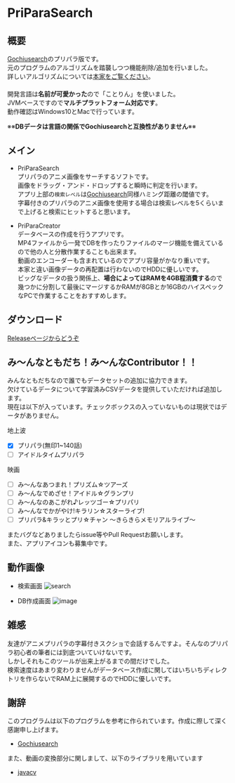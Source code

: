 # PriParaSearch
## 概要
[Gochiusearch](https://github.com/ksasao/Gochiusearch)のプリパラ版です。  
元のプログラムのアルゴリズムを踏襲しつつ機能削除/追加を行いました。  
詳しいアルゴリズムについては[本家をご覧ください](https://github.com/ksasao/Gochiusearch)。  
　  
開発言語は**名前が可愛かった**ので「ことりん」を使いました。   
JVMベースですので**マルチプラットフォーム対応です**。  
動作確認はWindows10とMacで行っています。

※※**DBデータは言語の関係でGochiusearchと互換性がありません**※※

## メイン
- PriParaSearch  
プリパラのアニメ画像をサーチするソフトです。  
画像をドラッグ・アンド・ドロップすると瞬時に判定を行います。  
アプリ上部の`検索レベル`は[Gochiusearch](https://github.com/ksasao/Gochiusearch)同様ハミング距離の閾値です。  
字幕付きのプリパラのアニメ画像を使用する場合は検索レベルを5くらいまで上げると検索にヒットすると思います。

- PriParaCreator  
データベースの作成を行うアプリです。  
MP4ファイルから一発でDBを作ったりファイルのマージ機能を備えているので他の人と分散作業することも出来ます。  
動画のエンコーダーも含まれているのでアプリ容量がかなり重いです。  
本家と違い画像データの再配置は行わないのでHDDに優しいです。  
ビッグなデータの扱う関係上、**場合によってはRAMを4GB程消費する**ので幾つかに分割して最後にマージするかRAMが8GBとか16GBのハイスペックなPCで作業することをおすすめします。  


## ダウンロード
[Releaseページからどうぞ](https://github.com/Khromium/PriParaSearch/releases)

## み～んなともだち！み～んなContributor！！
みんなともだちなので誰でもデータセットの追加に協力できます。  
欠けているデータについて学習済みCSVデータを提供していただければ追加します。  
現在は以下が入っています。チェックボックスの入っていないものは現状ではデータがありません。

地上波
- [x] プリパラ(無印1~140話)
- [ ] アイドルタイムプリパラ

映画
- [ ] み〜んなあつまれ！プリズム☆ツアーズ
- [ ] み〜んなでめざせ！アイドル☆グランプリ
- [ ] み〜んなのあこがれ♪レッツゴー☆プリパリ
- [ ] み〜んなでかがやけ!キラリン☆スターライブ!
- [ ] プリパラ&キラッとプリ☆チャン 〜きらきらメモリアルライブ〜

またバグなどありましたらissue等やPull Requestお願いします。  
また、アプリアイコンも募集中です。

## 動作画像  
- 検索画面
![search](https://user-images.githubusercontent.com/4639391/36906603-b1f15f3a-1e79-11e8-86d6-e5049916e351.jpg)  

- DB作成画面
![image](https://user-images.githubusercontent.com/4639391/36906453-500b75b2-1e79-11e8-9dbd-6eb689c54836.jpg)

## 雑感
友達がアニメプリパラの字幕付きスクショで会話するんですよ。そんなのプリパラ初心者の筆者には到底ついていけないです。  
しかしそれもこのツールが出来上がるまでの間だけでした。  
検索速度はあまり変わりませんがデータベース作成に関してはいちいちディレクトリを作らないでRAM上に展開するのでHDDに優しいです。

## 謝辞
このプログラムは以下のプログラムを参考に作られています。作成に際して深く感謝申し上げます。
- [Gochiusearch](https://github.com/ksasao/Gochiusearch)  

また、動画の変換部分に関しまして、以下のライブラリを用いています
- [javacv](https://github.com/bytedeco/javacv)
